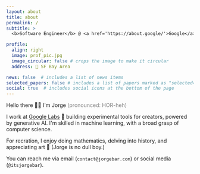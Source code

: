 ```yaml
---
layout: about
title: about
permalink: /
subtitle: > 
  <b>Software Engineer</b> @ <a href='https://about.google/'>Google</a> • <b>Previously:</b><a href='https://about.meta.com/'> Meta</a>

profile:
  align: right
  image: prof_pic.jpg
  image_circular: false # crops the image to make it circular
  address: 📍 SF Bay Area

news: false  # includes a list of news items
selected_papers: false # includes a list of papers marked as "selected={true}"
social: true  # includes social icons at the bottom of the page
---
```

Hello there 👋🏻 I'm Jorge <span style="color:grey">(pronounced: HOR-heh)</span> 

I work at <a href='https://labs.google/'>Google Labs</a> 🧪 building experimental tools for creators, powered by generative AI. I'm skilled in machine learning, with a broad grasp of computer science.

For recration, I enjoy doing mathematics, delving into history, and appreciating art 📖 (Jorge is no dull boy.)

You can reach me via email (`contact@jorgebar.com`) or social media (`@itsjorgebar`).